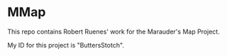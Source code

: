 MMap
====

This repo contains Robert Ruenes' work for the Marauder's Map Project.

My ID for this project is "ButtersStotch".
